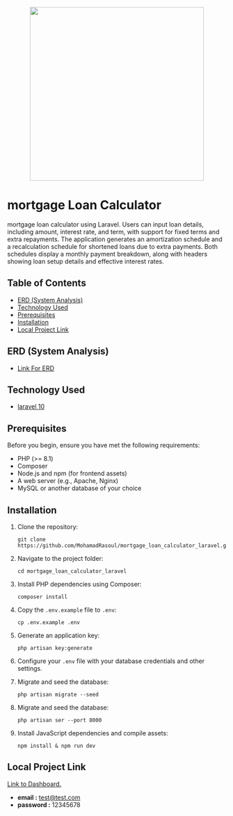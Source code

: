 <p align="center"><a href="https://laravel.com" target="_blank"><img src="https://raw.githubusercontent.com/laravel/art/master/logo-lockup/5%20SVG/2%20CMYK/1%20Full%20Color/laravel-logolockup-cmyk-red.svg" width="400"></a></p>



# mortgage Loan Calculator

mortgage loan calculator using Laravel. Users can input loan details, including amount, interest rate, and term, with support for fixed terms and extra repayments. The application generates an amortization schedule and a recalculation schedule for shortened loans due to extra payments. Both schedules display a monthly payment breakdown, along with headers showing loan setup details and effective interest rates.


## Table of Contents

- [ERD (System Analysis)](#ERD-(System-Analysis))
- [Technology Used](#technology-used)
- [Prerequisites](#prerequisites)
- [Installation](#installation)
- [Local Project Link](#local-project-link)



## ERD (System Analysis)
* [Link For ERD](https://drive.google.com/file/d/1uaKgfgTvnQwzy3URpKVy4nSynzuHKkQd/view?usp=sharing)


## Technology Used
* [laravel 10](https://laravel.com/docs/10.x/releases)


## Prerequisites

Before you begin, ensure you have met the following requirements:
- PHP (>= 8.1)
- Composer
- Node.js and npm (for frontend assets)
- A web server (e.g., Apache, Nginx)
- MySQL or another database of your choice


## Installation

1. Clone the repository:
    ```shell script
    git clone https://github.com/MohamadRasoul/mortgage_loan_calculator_laravel.git
    ```


2. Navigate to the project folder:
    ```shell script
    cd mortgage_loan_calculator_laravel
    ```

3. Install PHP dependencies using Composer:
    ```shell script
    composer install
    ```


4. Copy the `.env.example` file to `.env`:
    ```shell script
    cp .env.example .env
    ```

5. Generate an application key:
    ```shell script
    php artisan key:generate
    ```

6. Configure your `.env` file with your database credentials and other settings.

7. Migrate and seed the database:
    ```shell script
    php artisan migrate --seed
    ```
8. Migrate and seed the database:
    ```shell script
    php artisan ser --port 8000
    ```

9. Install JavaScript dependencies and compile assets:
    ```shell script
    npm install & npm run dev
    ```

## Local Project Link
[Link to Dashboard.](http://localhost:8000/)

- **email :** test@test.com
- **password :** 12345678



